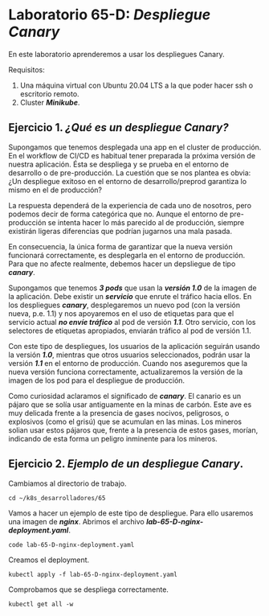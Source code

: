# Laboratorio 65-D: ***Despliegue Canary***
 
En este laboratorio aprenderemos a usar los despliegues Canary.

Requisitos:

1. Una máquina virtual con Ubuntu 20.04 LTS a la que poder hacer ssh o escritorio remoto.
2. Cluster ***Minikube***.

## Ejercicio 1. ***¿Qué es un despliegue Canary?***

Supongamos que tenemos desplegada una app en el cluster de producción. En el workflow de CI/CD es habitual tener preparada la próxima versión de nuestra aplicación. Ésta se despliega y se prueba en el entorno de desarrollo o de pre-producción. La cuestión que se nos plantea es obvia: ¿Un despliegue exitoso en el entorno de desarrollo/preprod garantiza lo mismo en el de producción?

La respuesta dependerá de la experiencia de cada uno de nosotros, pero podemos decir de forma categórica que no. Aunque el entorno de pre-producción se intenta hacer lo más parecido al de producción, siempre existirán ligeras diferencias que podrían jugarnos una mala pasada.

En consecuencia, la única forma de garantizar que la nueva versión funcionará correctamente, es desplegarla en el entorno de producción. Para que no afecte realmente, debemos hacer un depsliegue de tipo ***canary***.

Supongamos que tenemos ***3 pods*** que usan la ***versión 1.0*** de la imagen de la aplicación. Debe existir un ***servicio*** que enrute el tráfico hacia ellos. En los despliegues ***canary***, desplegaremos un nuevo pod (con la versión nueva, p.e. 1.1) y nos apoyaremos en el uso de etiquetas para que el servicio actual ***no envíe tráfico*** al pod de versión ***1.1***. Otro servicio, con los selectores de etiquetas apropiados, enviarán tráfico al pod de versión 1.1.

Con este tipo de despliegues, los usuarios de la aplicación seguirán usando la versión ***1.0***, mientras que otros usuarios seleccionados, podrán usar la versión ***1.1*** en el entorno de producción. Cuando nos aseguremos que la nueva versión funciona correctamente, actualizaremos la versión de la imagen de los pod para el despliegue de producción.

Como curiosidad aclaramos el significado de ***canary***. El canario es un pájaro que se solía usar antiguamente en la minas de carbón. Este ave es muy delicada frente a la presencia de gases nocivos,  peligrosos, o explosivos (como el grisú) que se acumulan en las minas. Los mineros solian usar estos pájaros que, frente a la presencia de estos gases, morían, indicando de esta forma un peligro inminente para los mineros.

## Ejercicio 2. ***Ejemplo de un despliegue Canary***.

Cambiamos al directorio de trabajo.
```
cd ~/k8s_desarrolladores/65
```

Vamos a hacer un ejemplo de este tipo de despliegue. Para ello usaremos una imagen de ***nginx***. Abrimos el archivo ***lab-65-D-nginx-deployment.yaml***.
```
code lab-65-D-nginx-deployment.yaml
```

Creamos el deployment.
```
kubectl apply -f lab-65-D-nginx-deployment.yaml
```

Comprobamos que se despliega correctamente.
```
kubectl get all -w
```